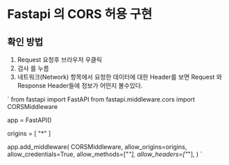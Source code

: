 # Fastapi 의 CORS 허용 구현

## 확인 방법
1. Request 요청후 브라우저 우클릭
2. 검사 를 누름
3. 네트워크(Network) 항목에서 요청한 데이터에 대한 Header를 보면 Request 와 Response Header들에 정보가 어떤지 볼수있다.

`
from fastapi import FastAPI
from fastapi.middleware.cors import CORSMiddleware

app = FastAPI()

origins = [
    "*"
]

app.add_middleware(
    CORSMiddleware,
    allow_origins=origins,
    allow_credentials=True,
    allow_methods=["*"],
    allow_headers=["*"],
)
`
